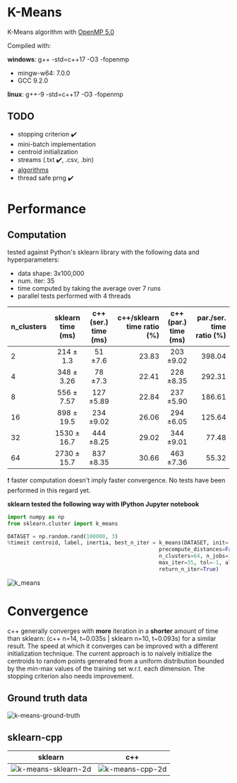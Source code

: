 # K-Means
K-Means algorithm with [OpenMP 5.0](https://www.openmp.org/wp-content/uploads/OpenMPRef-5.0-111802-web.pdf)

Compiled with:

**windows**: g++ -std=c++17 -O3 -fopenmp
* mingw-w64: 7.0.0
* GCC 9.2.0

**linux**: g++-9 -std=c++17 -O3 -fopenmp

## TODO

* stopping criterion :heavy_check_mark:
* mini-batch implementation
* centroid initialization
* streams (.txt :heavy_check_mark:, .csv, .bin)
* [algorithms](https://www.cplusplus.com/reference/algorithm/) 
* thread safe prng :heavy_check_mark:

# Performance

## Computation

tested against Python's sklearn library with the following data and hyperparameters:

* data shape: 3x100,000
* num. iter: 35
* time computed by taking the average over 7 runs
* parallel tests performed with 4 threads

| n_clusters | sklearn<br />time (ms)| c++(ser.)<br />time (ms)|  c++/sklearn<br />time ratio (%)|c++(par.)<br />time (ms)| par./ser.<br />time ratio (%)|
| :---       |:---:          |:---:           |---:                      |:---:        |---:                   |
|     2      | 214 ± 1.3     |  51 ±7.6      |23.83| 203 ±9.02|398.04|-|
|     4      | 348 ± 3.26    |  78 ±7.3      |22.41| 228 ±8.35|292.31|-|
|     8      | 556 ± 7.57    | 127 ±5.89     |22.84| 237 ±5.90|186.61|-|
|     16     | 898 ± 19.5    | 234 ±9.02     |26.06| 294 ±6.05|125.64|-|
|     32     |1530 ± 16.7    | 444 ±8.25     |29.02| 344 ±9.01|77.48|-|
|     64     |2730 ± 15.7    | 837 ±8.35     |30.66| 463 ±7.36|55.32|-|

:exclamation: faster computation doesn't imply faster convergence. No tests have been performed in this regard yet.

**sklearn tested the following way with IPython Jupyter notebook**
```python
import numpy as np
from sklearn.cluster import k_means

DATASET = np.random.rand(100000, 3)
%timeit centroid, label, inertia, best_n_iter = k_means(DATASET, init='random', \
                                                precompute_distances=False, n_init=1, \
                                                n_clusters=64, n_jobs=1, \
                                                max_iter=35, tol=-1, algorithm="full", \
                                                return_n_iter=True)
```

![k_means](https://user-images.githubusercontent.com/32341154/76665071-cb5b4200-6586-11ea-8810-be73367fd6c7.png)

# Convergence

c++ generally converges with **more** iteration in a **shorter** amount of time than sklearn: (c++ n=14, t\~0.035s | sklearn n=10, t\~0.093s)
for a similar result. The speed at which it converges can be improved with a different initialization technique. The current approach is to naively initialize the centroids to random points generated from a uniform distribution bounded by the min-max values of the training set w.r.t. each dimension. The stopping criterion also needs improvement.

## Ground truth data

![k-means-ground-truth](https://user-images.githubusercontent.com/32341154/77862438-a10eb300-721b-11ea-9ef6-d5ae325ad15f.png)

## sklearn-cpp

sklearn             |  c++
:-------------------------:|:-------------------------:
![k-means-sklearn-2d](https://user-images.githubusercontent.com/32341154/77862427-93f1c400-721b-11ea-93d9-4e864a2cc6d7.png)  |  ![k-means-cpp-2d](https://user-images.githubusercontent.com/32341154/77862434-9a803b80-721b-11ea-9d67-454ce925d31f.png)
